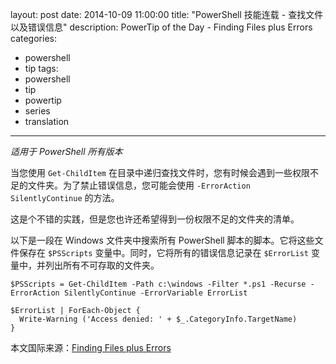 ﻿layout: post
date: 2014-10-09 11:00:00
title: "PowerShell 技能连载 - 查找文件以及错误信息"
description: PowerTip of the Day - Finding Files plus Errors
categories:
- powershell
- tip
tags:
- powershell
- tip
- powertip
- series
- translation
---
_适用于 PowerShell 所有版本_

当您使用 `Get-ChildItem` 在目录中递归查找文件时，您有时候会遇到一些权限不足的文件夹。为了禁止错误信息，您可能会使用 `-ErrorAction SilentlyContinue` 的方法。

这是个不错的实践，但是您也许还希望得到一份权限不足的文件夹的清单。

以下是一段在 Windows 文件夹中搜索所有 PowerShell 脚本的脚本。它将这些文件保存在 `$PSScripts` 变量中。同时，它将所有的错误信息记录在 `$ErrorList` 变量中，并列出所有不可存取的文件夹。

    $PSScripts = Get-ChildItem -Path c:\windows -Filter *.ps1 -Recurse -ErrorAction SilentlyContinue -ErrorVariable ErrorList
    
    $ErrorList | ForEach-Object {
      Write-Warning ('Access denied: ' + $_.CategoryInfo.TargetName)
    }

<!--more-->
本文国际来源：[Finding Files plus Errors](http://community.idera.com/powershell/powertips/b/tips/posts/finding-files-plus-errors)
